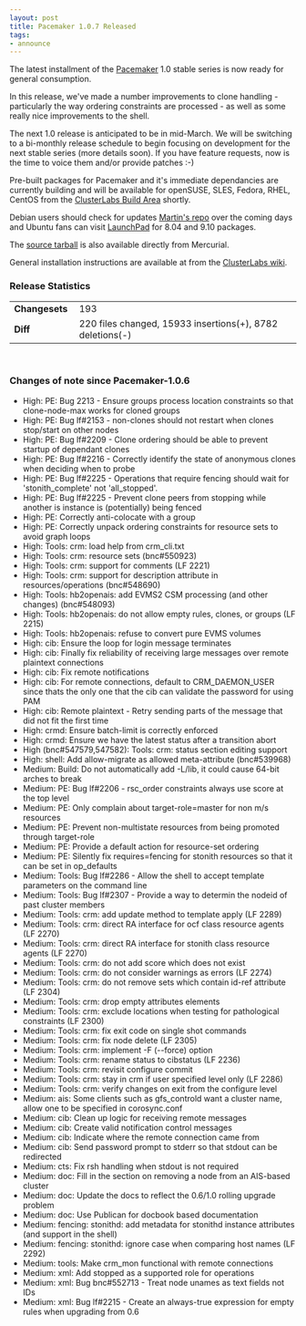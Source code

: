 ```yaml
---
layout: post
title: Pacemaker 1.0.7 Released
tags:
- announce
---
```

The latest installment of the
[Pacemaker](http://www.clusterlabs.org/wiki/Pacemaker) 1.0 stable series is
now ready for general consumption.

In this release, we've made a number improvements to clone handling -
particularly the way ordering constraints are processed - as well as some
really nice improvements to the shell.

The next 1.0 release is anticipated to be in mid-March. We will be switching
to a bi-monthly release schedule to begin focusing on development for the next
stable series (more details soon). If you have feature requests, now is the
time to voice them and/or provide patches :-)

Pre-built packages for Pacemaker and it's immediate dependancies are currently
building and will be available for openSUSE, SLES, Fedora, RHEL, CentOS from
the [ClusterLabs Build Area](http://www.clusterlabs.org/rpm/) shortly.

Debian users should check for updates [Martin's repo](http://clusterlabs.org/wiki/Install#Debian) over the coming days and
Ubuntu fans can visit [LaunchPad](https://edge.launchpad.net/~ubuntu-ha-maintainers/+archive/ppa) for 8.04 and 9.10 packages.

The [source tarball](http://hg.clusterlabs.org/pacemaker/stable-1.0/archive/Pacemaker-1.0.7.tar.bz2) is also available directly from Mercurial.

General installation instructions are available at from the [ClusterLabs wiki](http://clusterlabs.org/wiki/Install).

### Release Statistics

<table><tr><td><strong>Changesets&nbsp;</strong></td> <td> 193 </td>
</tr><tr><td><strong>Diff</strong></td> <td> 220 files changed, 15933 insertions(+),
8782 deletions(-)</td> </tr></table><br/>

### Changes of note since Pacemaker-1.0.6

  * High: PE: Bug 2213 - Ensure groups process location constraints so that clone-node-max works for cloned groups
  * High: PE: Bug lf#2153 - non-clones should not restart when clones stop/start on other nodes
  * High: PE: Bug lf#2209 - Clone ordering should be able to prevent startup of dependant clones
  * High: PE: Bug lf#2216 - Correctly identify the state of anonymous clones when deciding when to probe
  * High: PE: Bug lf#2225 - Operations that require fencing should wait for 'stonith_complete' not 'all_stopped'.
  * High: PE: Bug lf#2225 - Prevent clone peers from stopping while another is instance is (potentially) being fenced
  * High: PE: Correctly anti-colocate with a group
  * High: PE: Correctly unpack ordering constraints for resource sets to avoid graph loops
  * High: Tools: crm: load help from crm_cli.txt
  * High: Tools: crm: resource sets (bnc#550923)
  * High: Tools: crm: support for comments (LF 2221)
  * High: Tools: crm: support for description attribute in resources/operations (bnc#548690)
  * High: Tools: hb2openais: add EVMS2 CSM processing (and other changes) (bnc#548093)
  * High: Tools: hb2openais: do not allow empty rules, clones, or groups (LF 2215)
  * High: Tools: hb2openais: refuse to convert pure EVMS volumes
  * High: cib: Ensure the loop for login message terminates
  * High: cib: Finally fix reliability of receiving large messages over remote plaintext connections
  * High: cib: Fix remote notifications
  * High: cib: For remote connections, default to CRM_DAEMON_USER since thats the only one that the cib can validate the password for using PAM
  * High: cib: Remote plaintext - Retry sending parts of the message that did not fit the first time
  * High: crmd: Ensure batch-limit is correctly enforced
  * High: crmd: Ensure we have the latest status after a transition abort
  * High (bnc#547579,547582): Tools: crm: status section editing support
  * High: shell: Add allow-migrate as allowed meta-attribute (bnc#539968)
  * Medium: Build: Do not automatically add -L/lib, it could cause 64-bit arches to break
  * Medium: PE: Bug lf#2206 - rsc_order constraints always use score at the top level
  * Medium: PE: Only complain about target-role=master for non m/s resources
  * Medium: PE: Prevent non-multistate resources from being promoted through target-role
  * Medium: PE: Provide a default action for resource-set ordering
  * Medium: PE: Silently fix requires=fencing for stonith resources so that it can be set in op_defaults
  * Medium: Tools: Bug lf#2286 - Allow the shell to accept template parameters on the command line
  * Medium: Tools: Bug lf#2307 - Provide a way to determin the nodeid of past cluster members
  * Medium: Tools: crm: add update method to template apply (LF 2289)
  * Medium: Tools: crm: direct RA interface for ocf class resource agents (LF 2270)
  * Medium: Tools: crm: direct RA interface for stonith class resource agents (LF 2270)
  * Medium: Tools: crm: do not add score which does not exist
  * Medium: Tools: crm: do not consider warnings as errors (LF 2274)
  * Medium: Tools: crm: do not remove sets which contain id-ref attribute (LF 2304)
  * Medium: Tools: crm: drop empty attributes elements
  * Medium: Tools: crm: exclude locations when testing for pathological constraints (LF 2300)
  * Medium: Tools: crm: fix exit code on single shot commands
  * Medium: Tools: crm: fix node delete (LF 2305)
  * Medium: Tools: crm: implement -F (--force) option
  * Medium: Tools: crm: rename status to cibstatus (LF 2236)
  * Medium: Tools: crm: revisit configure commit
  * Medium: Tools: crm: stay in crm if user specified level only (LF 2286)
  * Medium: Tools: crm: verify changes on exit from the configure level
  * Medium: ais: Some clients such as gfs_controld want a cluster name, allow one to be specified in corosync.conf
  * Medium: cib: Clean up logic for receiving remote messages
  * Medium: cib: Create valid notification control messages
  * Medium: cib: Indicate where the remote connection came from
  * Medium: cib: Send password prompt to stderr so that stdout can be redirected
  * Medium: cts: Fix rsh handling when stdout is not required
  * Medium: doc: Fill in the section on removing a node from an AIS-based cluster
  * Medium: doc: Update the docs to reflect the 0.6/1.0 rolling upgrade problem
  * Medium: doc: Use Publican for docbook based documentation
  * Medium: fencing: stonithd: add metadata for stonithd instance attributes (and support in the shell)
  * Medium: fencing: stonithd: ignore case when comparing host names (LF 2292)
  * Medium: tools: Make crm_mon functional with remote connections
  * Medium: xml: Add stopped as a supported role for operations
  * Medium: xml: Bug bnc#552713 - Treat node unames as text fields not IDs
  * Medium: xml: Bug lf#2215 - Create an always-true expression for empty rules when upgrading from 0.6

